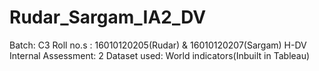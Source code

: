 # Rudar_Sargam_IA2_DV

Batch: C3
Roll no.s : 16010120205(Rudar) & 16010120207(Sargam)
H-DV Internal Assessment: 2
Dataset used: World indicators(Inbuilt in Tableau)
